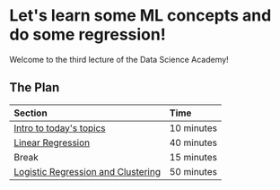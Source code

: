 # Let's learn some ML concepts and do some regression!

Welcome to the third lecture of the Data Science Academy! 


## The Plan

| Section                                            | Time       |
|:---------------------------------------------------|:-----------|
| [Intro to today's topics ](../intro.md)           | 10 minutes |
| [Linear Regression](lecture03.ipynb)               | 40 minutes |
| Break                                              | 15 minutes |
| [Logistic Regression and Clustering](lecture03.ipynb) | 50 minutes |
